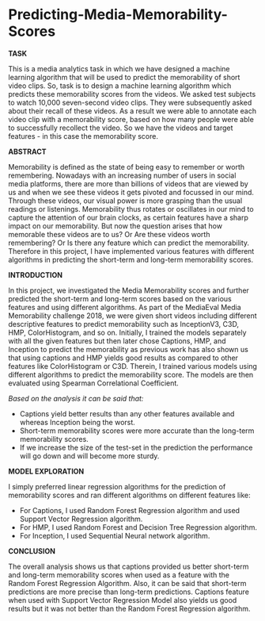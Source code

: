 # Predicting-Media-Memorability-Scores

**TASK**

This is a media analytics task in which we have designed a machine learning algorithm that will be used to predict the memorability of short video clips. So, task is to design a machine learning algorithm which predicts these memorability scores from the videos. We asked test subjects to watch 10,000 seven-second video clips. They were subsequently asked about their recall of these videos. As a result we were able to annotate each video clip with a memorability score, based on how many people were able to successfully recollect the video. So we have the videos and target features - in this case the memorability score.

**ABSTRACT**

Memorability is defined as the state of being easy to remember or worth remembering. Nowadays with an increasing number of users in social media platforms, there are more than billions of videos that are viewed by us and when we see these videos it gets pivoted and focussed in our mind. Through these videos, our visual power is more grasping than the usual readings or listenings. Memorability thus rotates or oscillates in our mind to capture the attention of our brain clocks, as certain features have a sharp impact on our memorability. But now the question arises that how memorable these videos are to us? Or Are these videos worth remembering? Or Is there any feature which can predict the memorability. Therefore in this project, I have implemented various features with different algorithms in predicting the short-term and long-term memorability scores.

**INTRODUCTION**

In this project, we investigated the Media Memorability scores and further predicted the short-term and long-term scores based on the various features and using different algorithms. As part of the MediaEval Media Memorability challenge 2018, we were given short videos including different descriptive features to predict memorability such as InceptionV3, C3D, HMP, ColorHistogram, and so on. Initially,
I trained the models separately with all the given features but then later chose Captions, HMP, and Inception to predict the memorability as previous work has also shown us that using captions and HMP yields good results as compared to other features like ColorHistogram or C3D. Therein, I trained various models using different algorithms to predict the memorability score. The models are then evaluated using Spearman Correlational Coefficient.

*Based on the analysis it can be said that:*

* Captions yield better results than any other features available and whereas Inception being the worst.
* Short-term memorability scores were more accurate than the long-term memorability scores.
* If we increase the size of the test-set in the prediction the performance will go down and will become more sturdy.

**MODEL EXPLORATION**

I simply preferred linear regression algorithms for the prediction of memorability scores and ran different algorithms on different features like:

* For Captions, I used Random Forest Regression algorithm
and used Support Vector Regression algorithm.
* For HMP, I used Random Forest and Decision Tree
Regression algorithm.
* For Inception, I used Sequential Neural network algorithm.

**CONCLUSION**

The overall analysis shows us that captions provided us better short-term and long-term memorability scores when used as a feature with the Random Forest Regression Algorithm. Also, it can be said that short-term predictions are more precise than long-term predictions. Captions feature when used with Support Vector Regression Model also yields us good results but it was not better than the Random Forest Regression
algorithm.

